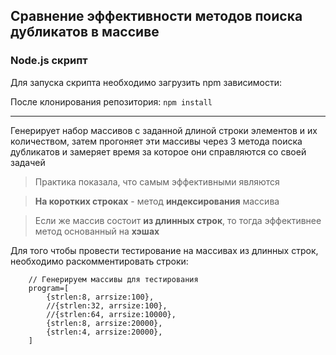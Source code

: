 ﻿## Сравнение эффективности методов поиска дубликатов в массиве
### Node.js скрипт

Для запуска скрипта необходимо загрузить npm зависимости:

После клонирования репозитория: `npm install` 

---
Генерирует набор массивов с заданной длиной строки элементов и их количеством,
затем прогоняет эти массивы через 3 метода поиска дубликатов и замеряет время
за которое они справляются со своей задачей

> Практика показала, что самым эффективными являются

> **На коротких строках** - метод **индексирования** массива

> Если же массив состоит **из длинных строк**, то тогда эффективнее метод основанный на **хэшах**

Для того чтобы провести тестирование на массивах из длинных строк, необходимо раскомментировать строки:
```
    // Генерируем массивы для тестирования
    program=[
	    {strlen:8, arrsize:100},
	    //{strlen:32, arrsize:100},
	    //{strlen:64, arrsize:10000},
	    {strlen:8, arrsize:20000},
	    {strlen:4, arrsize:20000},
    ]
```

